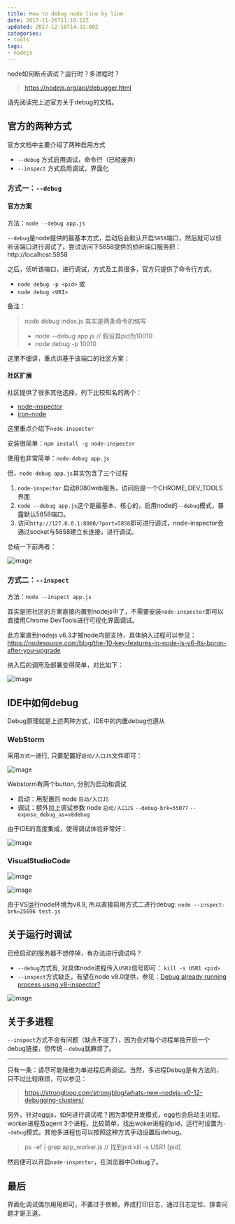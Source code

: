 ```yaml
---
title: How to debug node line by line
date: 2017-11-26T11:18:12Z
updated: 2017-12-10T14:31:00Z
categories:
- tools
tags:
- nodejs
---
```


node如何断点调试？运行时？多进程时？

> https://nodejs.org/api/debugger.html

请先阅读完上述官方关于debug的文档。

## 官方的两种方式 

官方文档中主要介绍了两种启用方式

* `--debug` 方式启用调试，命令行（已经废弃）
* `--inspect` 方式启用调试，界面化


### 方式一：`--debug`


#### 官方方案

方法：`node --debug app.js`

`--debug`是node提供的最基本方式，启动后会默认开启`5858`端口，然后就可以侦听该端口进行调试了。尝试访问下5858提供的侦听端口服务把：http://localhost:5858

之后，侦听该端口，进行调试，方式及工具很多，官方只提供了命令行方式，

* `node debug -p <pid>` 或
* `node debug <URI>`


备注：

> node debug index.js 其实是两条命令的缩写
> - node --debug app.js // 假设其pid为10010
> - node debug -p 10010


这里不细讲，重点讲基于该端口的社区方案：

#### 社区扩展

社区提供了很多其他选择，列下比较知名的两个：

* [node-inspector](https://github.com/node-inspector/node-inspector)
* [iron-node](http://s-a.github.io/iron-node/)

这里重点介绍下`node-inspector`

安装很简单：`npm install -g node-inspector`

使用也非常简单：`node-debug app.js`

但，`node-debug app.js`其实包含了三个过程

1. `node-inspector` 启动8080web服务，访问后是一个CHROME_DEV_TOOLS界面
2. `node --debug app.js`这个是最基本、核心的，启用node的`--debug`模式，暴露默认5858端口。
3. 访问`http://127.0.0.1:8080/?port=5858`即可进行调试，node-inspector会通过socket与5858建立长连接，进行调试。


总结一下前两者：

![image](https://cloud.githubusercontent.com/assets/1297278/23822659/2d9ae982-068c-11e7-9ac5-6bfaa7d3aab2.png)



### 方式二：`--inspect`


方法：`node --inspect app.js`

其实是把社区的方案直接内置到nodejs中了，不需要安装`node-inspector`即可以直接用Chrome DevTools进行可视化界面调试。

此方案直到nodejs v6.3才被node内部支持，具体纳入过程可以参见：https://nodesource.com/blog/the-10-key-features-in-node-js-v6-lts-boron-after-you-upgrade


纳入后的调用及部署变得简单，对比如下：

![image](https://cloud.githubusercontent.com/assets/1297278/23822666/58f71f42-068c-11e7-89d8-8cbbf5f0a071.png)


## IDE中如何debug

Debug原理就是上述两种方式，IDE中的内置debug也遵从

### WebStorm

采用`方式一`进行, 只要配置好`启动/入口JS`文件即可：

![image](https://cloud.githubusercontent.com/assets/1297278/23823075/426703d8-0695-11e7-9f94-1dcca56d8caf.png)

Webstorm有两个button, 分别为启动和调试

* 启动：用配置的 node `启动/入口JS`
* 调试：额外加上调试参数 node `启动/入口JS` `--debug-brk=55077` `--expose_debug_as=v8debug`

由于IDE的高度集成，使得调试体验非常好：

![image](https://cloud.githubusercontent.com/assets/1297278/23823065/26d92128-0695-11e7-9a00-02df3967c9fd.png)

### VisualStudioCode

![image](https://user-images.githubusercontent.com/1297278/33805811-9b0c19f6-ddf9-11e7-83e1-7d87232eac11.png)

![image](https://user-images.githubusercontent.com/1297278/33805819-a90dd724-ddf9-11e7-94f3-bea572f2997b.png)

由于VS运行node环境为v8.9, 所以直接启用方式二进行debug: `node --inspect-brk=25696 test.js`

## 关于运行时调试

已经启动的服务器不想停掉，有办法进行调试吗？

* `--debug`方式有, 对具体node进程传入`USR1`信号即可： `kill -s USR1 <pid>`
* `--inspect`方式缺乏，有望在node v8.0提供，参见：[Debug already running process using v8-inspector?](https://github.com/nodejs/node/issues/8464)

![image](https://cloud.githubusercontent.com/assets/1297278/23822717/80ff748e-068d-11e7-868c-473c481a2a6f.png)


## 关于多进程


`--inspect`方式不会有问题（缺点不提了），因为会对每个进程单独开启一个debug链接，但传统`--debug`就麻烦了。

---------

只有一条：请尽可能降维为单进程后再调试。当然，多进程Debug是有方法的，只不过比较麻烦，可以参见：

> https://strongloop.com/strongblog/whats-new-nodejs-v0-12-debugging-clusters/

另外，针对eggjs，如何进行调试呢？因为即使开发模式，egg也会启动主进程、worker进程及agent 3个进程。比较简单，找出woker进程的pid，运行时设置为`--debug`模式。其他多进程也可以按照这种方式手动设置后debug。

> ps -ef | grep app_worker.js // 找到pid
> kill -s USR1 [pid]

然后便可以开启`node-inspector`，在浏览器中Debug了。

## 最后

界面化调试偶尔用用即可，不要过于依赖，养成打印日志，通过日志定位、排查问题才是王道。

